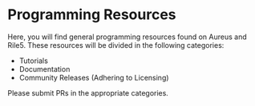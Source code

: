 # Programming Resources
Here, you will find general programming resources found on Aureus and Rile5. These resources will be divided in the following categories:

 - Tutorials
 - Documentation
 - Community Releases (Adhering to Licensing)

Please submit PRs in the appropriate categories. 

